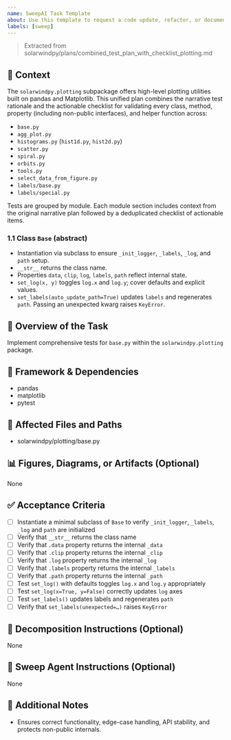 ```yaml
---
name: SweepAI Task Template
about: Use this template to request a code update, refactor, or documentation change via SweepAI.
labels: [sweep]
---
```


> Extracted from solarwindpy/plans/combined_test_plan_with_checklist_plotting.md

## 🧠 Context

The `solarwindpy.plotting` subpackage offers high-level plotting utilities built on pandas
and Matplotlib. This unified plan combines the narrative test rationale and the
actionable checklist for validating every class, method, property (including non-public
interfaces), and helper function across:

- `base.py`
- `agg_plot.py`
- `histograms.py` (`hist1d.py`, `hist2d.py`)
- `scatter.py`
- `spiral.py`
- `orbits.py`
- `tools.py`
- `select_data_from_figure.py`
- `labels/base.py`
- `labels/special.py`

Tests are grouped by module. Each module section includes context from the original
narrative plan followed by a deduplicated checklist of actionable items.

### 1.1 Class `Base` (abstract)

- Instantiation via subclass to ensure `_init_logger`, `_labels`, `_log`, and `path`
  setup.
- `__str__` returns the class name.
- Properties `data`, `clip`, `log`, `labels`, `path` reflect internal state.
- `set_log(x, y)` toggles `log.x` and `log.y`; cover defaults and explicit
  values.
- `set_labels(auto_update_path=True)` updates `labels` and regenerates `path`.
  Passing an unexpected kwarg raises `KeyError`.

## 🎯 Overview of the Task

Implement comprehensive tests for `base.py` within the `solarwindpy.plotting` package.

## 🔧 Framework & Dependencies

- pandas
- matplotlib
- pytest

## 📂 Affected Files and Paths

- solarwindpy/plotting/base.py

## 📊 Figures, Diagrams, or Artifacts (Optional)

None

## ✅ Acceptance Criteria

- [ ] Instantiate a minimal subclass of `Base` to verify `_init_logger`,
  `_labels`, `_log` and `path` are initialized
- [ ] Verify that `__str__` returns the class name
- [ ] Verify that `.data` property returns the internal `_data`
- [ ] Verify that `.clip` property returns the internal `_clip`
- [ ] Verify that `.log` property returns the internal `_log`
- [ ] Verify that `.labels` property returns the internal `_labels`
- [ ] Verify that `.path` property returns the internal `_path`
- [ ] Test `set_log()` with defaults toggles `log.x` and `log.y` appropriately
- [ ] Test `set_log(x=True, y=False)` correctly updates `log` axes
- [ ] Test `set_labels()` updates labels and regenerates `path`
- [ ] Verify that `set_labels(unexpected=…)` raises `KeyError`

## 🧩 Decomposition Instructions (Optional)

None

## 🤖 Sweep Agent Instructions (Optional)

None

## 💬 Additional Notes

- Ensures correct functionality, edge-case handling, API stability, and protects
  non-public internals.
